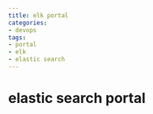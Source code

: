 ```yaml
---
title: elk portal
categories:
- devops
tags:
- portal
- elk
- elastic search
---
```


# elastic search portal
